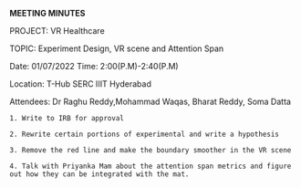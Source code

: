 ﻿

**MEETING MINUTES**

PROJECT: VR Healthcare

TOPIC: Experiment Design, VR scene and Attention Span

Date: 01/07/2022 Time: 2:00(P.M)-2:40(P.M)

Location: T-Hub SERC IIIT Hyderabad

Attendees: Dr Raghu Reddy,Mohammad Waqas, Bharat Reddy, Soma Datta

    1. Write to IRB for approval 

    2. Rewrite certain portions of experimental and write a hypothesis

    3. Remove the red line and make the boundary smoother in the VR scene

    4. Talk with Priyanka Mam about the attention span metrics and figure out how they can be integrated with the mat.
